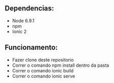 ## Dependencias:

* Node 6.9.1
* npm
* Ionic 2

## Funcionamento:

* Fazer clone deste repositorio
* Correr o comando npm install dentro da pasta
* Correr o comando ionic build
* Correr o comando ionic serve
